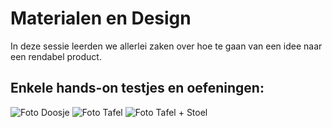 # Materialen en Design
In deze sessie leerden we allerlei zaken over hoe te gaan van een idee naar een rendabel product.

## Enkele hands-on testjes en oefeningen:
![Foto Doosje](/assets/Doosje.jpg)
![Foto Tafel](/assets/Tafel.jpg)
![Foto Tafel + Stoel](/assets/TafelenStoel.jpg)
